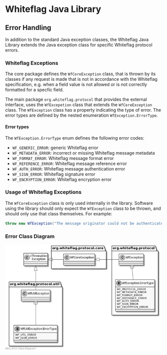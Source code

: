 # Whiteflag Java Library

## Error Handling

In addition to the standard Java exception classes, the Whiteflag Java Library
extends the Java exception class for specific Whiteflag protocol errors.

### Whiteflag Exceptions

The core package defines the `WfCoreException` class, that is thrown by its
classes if any request is made that is not in accordance with the Whiteflag
specification, e.g. when a field value is not allowed or is not correctly
formatted for a specfic field.

The main package `org.whiteflag.protocol` that provides the external interface,
uses the `WfExcepetion` class that extends the `WfCoreException` class. The
`WfException` class has a property indicating the type of error. The error
types are defined by the nested enumeration `WfException.ErrorType`.

#### Error types

The `WfException.ErrorType` enum defines the following error codes:

* `WF_GENERIC_ERROR`: generic Whiteflag error
* `WF_METADATA_ERROR`: incorrect or missing Whiteflag message metadata
* `WF_FORMAT_ERROR`: Whiteflag message format error
* `WF_REFERENCE_ERROR`: Whiteflag message reference error
* `WF_AUTH_ERROR`: Whiteflag message authentication error
* `WF_SIGN_ERROR`: Whiteflag signature error
* `WF_ENCRYPTION_ERROR`: Whiteflag encryption error

### Usage of Whiteflag Exceptions

The `WfCoreException` class is only used internally in the library. Software
using the library should only expect the `WfException` class to be thrown, and
should only use that class themselves. For example:

```java
throw new WfException("The message originator could not be authenticated", WfException.ErrorType.WF_AUTH_ERROR);
```

### Error Class Diagram

![WFJL Error Class Diagram](../uml/errors.png)
